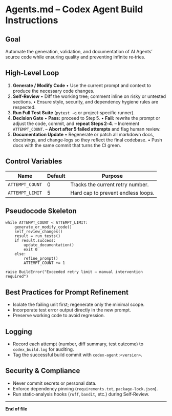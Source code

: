# Agents.md – Codex Agent Build Instructions

## Goal

Automate the generation, validation, and documentation of AI Agents’ source code while ensuring quality and preventing infinite re‑tries.

## High‑Level Loop

1. **Generate / Modify Code**
   • Use the current prompt and context to produce the necessary code changes.
2. **Self‑Review**
   • Diff the working tree; comment inline on risky or untested sections.
   • Ensure style, security, and dependency hygiene rules are respected.
3. **Run Full Test Suite** (`pytest -q` or project‑specific runner).
4. **Decision Gate**
   • **Pass:** proceed to Step 5.
   • **Fail:** rewrite the prompt or adjust the code, commit, and **repeat Steps 2‑4**.
   – Increment `ATTEMPT_COUNT`.
   – **Abort after 5 failed attempts** and flag human review.
5. **Documentation Update**
   • Regenerate or patch all markdown docs, docstrings, and change‑logs so they reflect the final codebase.
   • Push docs with the same commit that turns the CI green.

## Control Variables

| Name            | Default | Purpose                            |
| --------------- | ------- | ---------------------------------- |
| `ATTEMPT_COUNT` | 0       | Tracks the current retry number.   |
| `ATTEMPT_LIMIT` | 5       | Hard cap to prevent endless loops. |

## Pseudocode Skeleton

```pseudo
while ATTEMPT_COUNT < ATTEMPT_LIMIT:
    generate_or_modify_code()
    self_review_changes()
    result = run_tests()
    if result.success:
        update_documentation()
        exit 0
    else:
        refine_prompt()
        ATTEMPT_COUNT += 1

raise BuildError("Exceeded retry limit – manual intervention required")
```

## Best Practices for Prompt Refinement

* Isolate the failing unit first; regenerate only the minimal scope.
* Incorporate test error output directly in the new prompt.
* Preserve working code to avoid regression.

## Logging

* Record each attempt (number, diff summary, test outcome) to `codex_build.log` for auditing.
* Tag the successful build commit with `codex-agent:<version>`.

## Security & Compliance

* Never commit secrets or personal data.
* Enforce dependency pinning (`requirements.txt`, `package-lock.json`).
* Run static‑analysis hooks (`ruff`, `bandit`, etc.) during Self‑Review.

---

**End of file**

